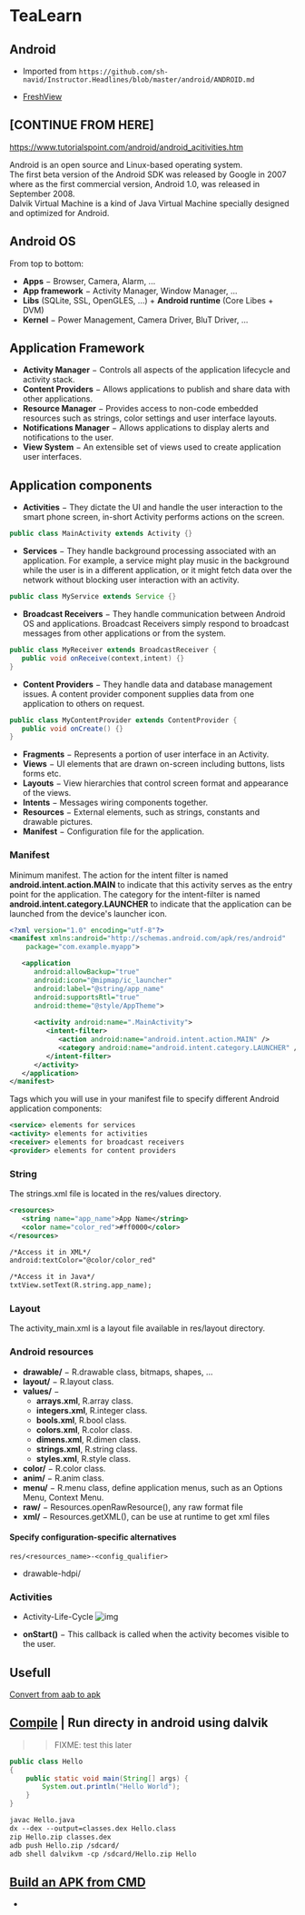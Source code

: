 # TeaLearn
## Android
- Imported from `https://github.com/sh-navid/Instructor.Headlines/blob/master/android/ANDROID.md`

- [FreshView](/example/FreshView.java)


## [CONTINUE FROM HERE]
https://www.tutorialspoint.com/android/android_acitivities.htm



Android is an open source and Linux-based operating system.  
The first beta version of the Android SDK was released by Google in 2007 where as the first commercial version, Android 1.0, was released in September 2008.  
Dalvik Virtual Machine is a kind of Java Virtual Machine specially designed and optimized for Android.  

## Android OS
From top to bottom:
- __Apps__ − Browser, Camera, Alarm, ...
- __App framework__ − Activity Manager, Window Manager, ...
- __Libs__ (SQLite, SSL, OpenGLES, ...) + __Android runtime__ (Core Libes + DVM)
- __Kernel__ − Power Management, Camera Driver, BluT Driver, ...

## Application Framework
- __Activity Manager__ − Controls all aspects of the application lifecycle and activity stack.
- __Content Providers__ − Allows applications to publish and share data with other applications.
- __Resource Manager__ − Provides access to non-code embedded resources such as strings, color settings and user interface layouts.
- __Notifications Manager__ − Allows applications to display alerts and notifications to the user.
- __View System__ − An extensible set of views used to create application user interfaces.


## Application components
- __Activities__ − They dictate the UI and handle the user interaction to the smart phone screen, in-short Activity performs actions on the screen.
~~~java
public class MainActivity extends Activity {}
~~~
- __Services__ − They handle background processing associated with an application. For example, a service might play music in the background while the user is in a different application, or it might fetch data over the network without blocking user interaction with an activity.
~~~java
public class MyService extends Service {}
~~~
- __Broadcast Receivers__ − They handle communication between Android OS and applications. Broadcast Receivers simply respond to broadcast messages from other applications or from the system.
~~~java
public class MyReceiver extends BroadcastReceiver {
   public void onReceive(context,intent) {}
}
~~~
- __Content Providers__ − They handle data and database management issues. A content provider component supplies data from one application to others on request.
~~~java
public class MyContentProvider extends ContentProvider {
   public void onCreate() {}
}
~~~
- __Fragments__ − Represents a portion of user interface in an Activity.	
- __Views__ − UI elements that are drawn on-screen including buttons, lists forms etc.	
- __Layouts__ − View hierarchies that control screen format and appearance of the views.	
- __Intents__ − Messages wiring components together.	
- __Resources__ − External elements, such as strings, constants and drawable pictures.
- __Manifest__ − Configuration file for the application.

### Manifest
Minimum manifest. The action for the intent filter is named __android.intent.action.MAIN__ to indicate that this activity serves as the entry point for the application. The category for the intent-filter is named __android.intent.category.LAUNCHER__ to indicate that the application can be launched from the device's launcher icon.
~~~xml
<?xml version="1.0" encoding="utf-8"?>
<manifest xmlns:android="http://schemas.android.com/apk/res/android"
    package="com.example.myapp">

   <application
      android:allowBackup="true"
      android:icon="@mipmap/ic_launcher"
      android:label="@string/app_name"
      android:supportsRtl="true"
      android:theme="@style/AppTheme">
      
      <activity android:name=".MainActivity">
         <intent-filter>
            <action android:name="android.intent.action.MAIN" />
            <category android:name="android.intent.category.LAUNCHER" />
         </intent-filter>
      </activity>
   </application>
</manifest>
~~~
Tags which you will use in your manifest file to specify different Android application components:
~~~ xml
<service> elements for services
<activity> elements for activities
<receiver> elements for broadcast receivers
<provider> elements for content providers
~~~

### String
The strings.xml file is located in the res/values directory.
~~~xml
<resources>
   <string name="app_name">App Name</string>
   <color name="color_red">#ff0000</color>
</resources>

/*Access it in XML*/
android:textColor="@color/color_red"

/*Access it in Java*/
txtView.setText(R.string.app_name);
~~~

### Layout
The activity_main.xml is a layout file available in res/layout directory.

### Android resources
- __drawable/__ − R.drawable class, bitmaps, shapes, ...
- __layout/__ − R.layout class.
- __values/__ − 
    - __arrays.xml__, R.array class.
    - __integers.xml__, R.integer class.
    - __bools.xml__, R.bool class.
    - __colors.xml__, R.color class.
    - __dimens.xml__, R.dimen class.
    - __strings.xml__, R.string class.
    - __styles.xml__, R.style class.
- __color/__ − R.color class.
- __anim/__ − R.anim class.
- __menu/__ − R.menu class, define application menus, such as an Options Menu, Context Menu.
- __raw/__ − Resources.openRawResource(), any raw format file
- __xml/__ − Resources.getXML(), can be use at runtime to get xml files
#### Specify configuration-specific alternatives
```res/<resources_name>-<config_qualifier>```  
- drawable-hdpi/

### Activities
- Activity-Life-Cycle
![img](https://static.javatpoint.com/images/androidimages/Android-Activity-Lifecycle.png)

- __onStart()__ − This callback is called when the activity becomes visible to the user.

## Usefull
[Convert from aab to apk][1]

## [Compile][2] | Run directy in android using dalvik
>>FIXME: test this later 
~~~java
public class Hello
{
    public static void main(String[] args) {
        System.out.println("Hello World");
    }
}
~~~
~~~markdown
javac Hello.java
dx --dex --output=classes.dex Hello.class
zip Hello.zip classes.dex
adb push Hello.zip /sdcard/
adb shell dalvikvm -cp /sdcard/Hello.zip Hello
~~~

## [Build an APK from CMD][3]
-


[1]: https://stackoverflow.com/questions/50419286/install-android-app-bundle-on-device
[2]: https://stackoverflow.com/questions/8733064/how-to-invoke-a-java-class-like-j2se-jvm-does-in-android-on-a-rooted-device
[3]: https://www.apriorit.com/dev-blog/233-how-to-build-apk-file-from-command-line